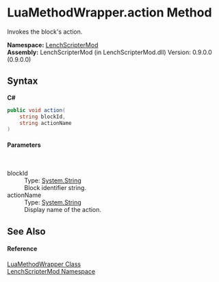 # LuaMethodWrapper.action Method 
 

Invokes the block's action.

**Namespace:**&nbsp;<a href="a4f653e6-9ab3-f6ff-6eb8-285c9b4fe052">LenchScripterMod</a><br />**Assembly:**&nbsp;LenchScripterMod (in LenchScripterMod.dll) Version: 0.9.0.0 (0.9.0.0)

## Syntax

**C#**<br />
``` C#
public void action(
	string blockId,
	string actionName
)
```


#### Parameters
&nbsp;<dl><dt>blockId</dt><dd>Type: <a href="http://msdn2.microsoft.com/en-us/library/s1wwdcbf" target="_blank">System.String</a><br />Block identifier string.</dd><dt>actionName</dt><dd>Type: <a href="http://msdn2.microsoft.com/en-us/library/s1wwdcbf" target="_blank">System.String</a><br />Display name of the action.</dd></dl>

## See Also


#### Reference
<a href="351989df-271d-bd3b-e14f-8958d6a17f6f">LuaMethodWrapper Class</a><br /><a href="a4f653e6-9ab3-f6ff-6eb8-285c9b4fe052">LenchScripterMod Namespace</a><br />